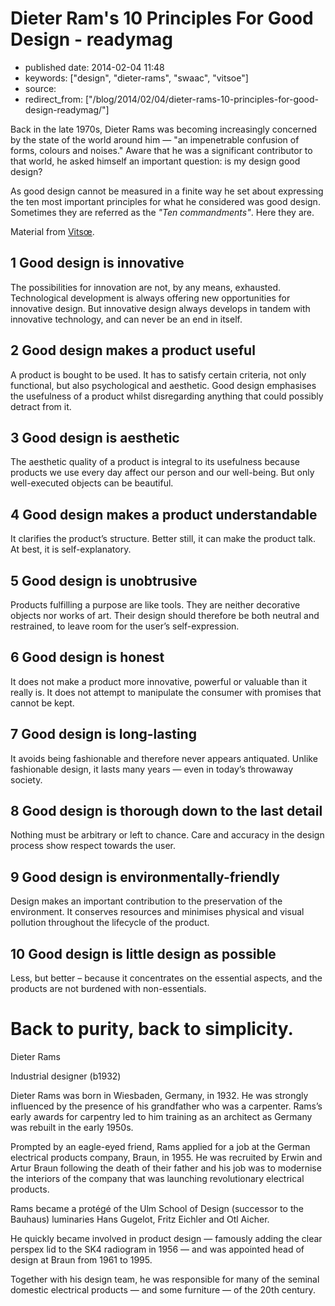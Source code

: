 # Dieter Ram's 10 Principles For Good Design - readymag

- published date: 2014-02-04 11:48
- keywords: ["design", "dieter-rams", "swaac", "vitsoe"]
- source: 
- redirect_from: ["/blog/2014/02/04/dieter-rams-10-principles-for-good-design-readymag/"]



Back in the late 1970s, Dieter Rams was becoming increasingly concerned
by the state of the world around him — "an impenetrable confusion of
forms, colours and noises." Aware that he was a significant contributor
to that world, he asked himself an important question: is my design good
design?

As good design cannot be measured in a finite way he set about
expressing the ten most important principles for what he considered was
good design. Sometimes they are referred as the *"Ten commandments"*. Here
they are.

<!--more-->

Material from [Vitsœ](https://www.vitsoe.com/).

## 1 Good design is innovative

The possibilities for innovation are not, by any means, exhausted.
Technological development is always offering new opportunities for
innovative design. But innovative design always develops in tandem with
innovative technology, and can never be an end in itself.

## 2 Good design makes a product useful

A product is bought to be used. It has to satisfy certain criteria, not
only functional, but also psychological and aesthetic. Good design
emphasises the usefulness of a product whilst disregarding anything that
could possibly detract from it.

## 3 Good design is aesthetic

The aesthetic quality of a product is integral to its usefulness because
products we use every day affect our person and our well-being. But only
well-executed objects can be beautiful.

## 4 Good design makes a product understandable

It clarifies the product’s structure. Better still, it can make the
product talk. At best, it is self-explanatory.

## 5 Good design is unobtrusive

Products fulfilling a purpose are like tools. They are neither
decorative objects nor works of art. Their design should therefore be
both neutral and restrained, to leave room for the user’s
self-expression.

## 6 Good design is honest

It does not make a product more innovative, powerful or valuable than it
really is. It does not attempt to manipulate the consumer with promises
that cannot be kept.


## 7 Good design is long-lasting

It avoids being fashionable and therefore never appears antiquated.
Unlike fashionable design, it lasts many years — even in today’s
throwaway society.

## 8 Good design is thorough down to the last detail

Nothing must be arbitrary or left to chance. Care and accuracy in the
design process show respect towards the user.

## 9 Good design is environmentally-friendly

Design makes an important contribution to the preservation of the
environment. It conserves resources and minimises physical and visual
pollution throughout the lifecycle of the product.

## 10 Good design is little design as possible

Less, but better – because it concentrates on the essential aspects, and
the products are not burdened with non-essentials.

# Back to purity, back to simplicity.

Dieter Rams

Industrial designer (b1932)

Dieter Rams was born in Wiesbaden, Germany, in 1932. He was strongly
influenced by the presence of his grandfather who was a carpenter.
Rams’s early awards for carpentry led to him training as an architect as
Germany was rebuilt in the early 1950s.

Prompted by an eagle-eyed friend, Rams applied for a job at the German
electrical products company, Braun, in 1955. He was recruited by Erwin
and Artur Braun following the death of their father and his job was to
modernise the interiors of the company that was launching revolutionary
electrical products.
 
Rams became a protégé of the Ulm School of Design (successor to the
Bauhaus) luminaries Hans Gugelot, Fritz Eichler and Otl Aicher.

He quickly became involved in product design — famously adding the clear
perspex lid to the SK4 radiogram in 1956 — and was appointed head of
design at Braun from 1961 to 1995.

Together with his design team, he was responsible for many of the
seminal domestic electrical products — and some furniture — of the 20th
century.

